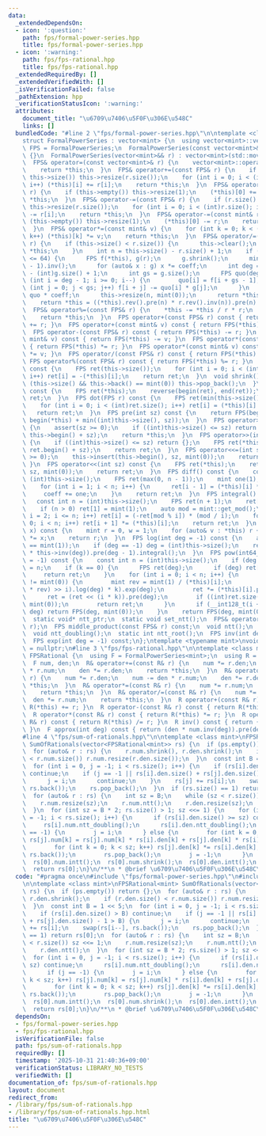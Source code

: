 ```yaml
---
data:
  _extendedDependsOn:
  - icon: ':question:'
    path: fps/formal-power-series.hpp
    title: fps/formal-power-series.hpp
  - icon: ':warning:'
    path: fps/fps-rational.hpp
    title: fps/fps-rational.hpp
  _extendedRequiredBy: []
  _extendedVerifiedWith: []
  _isVerificationFailed: false
  _pathExtension: hpp
  _verificationStatusIcon: ':warning:'
  attributes:
    document_title: "\u6709\u7406\u5F0F\u306E\u548C"
    links: []
  bundledCode: "#line 2 \"fps/formal-power-series.hpp\"\n\ntemplate <class mint>\n\
    struct FormalPowerSeries : vector<mint> {\n  using vector<mint>::vector;\n  using\
    \ FPS = FormalPowerSeries;\n  FormalPowerSeries(const vector<mint>& r) : vector<mint>(r)\
    \ {}\n  FormalPowerSeries(vector<mint>&& r) : vector<mint>(std::move(r)) {}\n\
    \  FPS& operator=(const vector<mint>& r) {\n    vector<mint>::operator=(r);\n\
    \    return *this;\n  }\n  FPS& operator+=(const FPS& r) {\n    if (r.size() >\
    \ this->size()) this->resize(r.size());\n    for (int i = 0; i < (int)r.size();\
    \ i++) (*this)[i] += r[i];\n    return *this;\n  }\n  FPS& operator+=(const mint&\
    \ r) {\n    if (this->empty()) this->resize(1);\n    (*this)[0] += r;\n    return\
    \ *this;\n  }\n  FPS& operator-=(const FPS& r) {\n    if (r.size() > this->size())\
    \ this->resize(r.size());\n    for (int i = 0; i < (int)r.size(); i++) (*this)[i]\
    \ -= r[i];\n    return *this;\n  }\n  FPS& operator-=(const mint& r) {\n    if\
    \ (this->empty()) this->resize(1);\n    (*this)[0] -= r;\n    return *this;\n\
    \  }\n  FPS& operator*=(const mint& v) {\n    for (int k = 0; k < (int)this->size();\
    \ k++) (*this)[k] *= v;\n    return *this;\n  }\n  FPS& operator/=(const FPS&\
    \ r) {\n    if (this->size() < r.size()) {\n      this->clear();\n      return\
    \ *this;\n    }\n    int n = this->size() - r.size() + 1;\n    if ((int)r.size()\
    \ <= 64) {\n      FPS f(*this), g(r);\n      g.shrink();\n      mint coeff = g.at(g.size()\
    \ - 1).inv();\n      for (auto& x : g) x *= coeff;\n      int deg = (int)f.size()\
    \ - (int)g.size() + 1;\n      int gs = g.size();\n      FPS quo(deg);\n      for\
    \ (int i = deg - 1; i >= 0; i--) {\n        quo[i] = f[i + gs - 1];\n        for\
    \ (int j = 0; j < gs; j++) f[i + j] -= quo[i] * g[j];\n      }\n      *this =\
    \ quo * coeff;\n      this->resize(n, mint(0));\n      return *this;\n    }\n\
    \    return *this = ((*this).rev().pre(n) * r.rev().inv(n)).pre(n).rev();\n  }\n\
    \  FPS& operator%=(const FPS& r) {\n    *this -= *this / r * r;\n    shrink();\n\
    \    return *this;\n  }\n  FPS operator+(const FPS& r) const { return FPS(*this)\
    \ += r; }\n  FPS operator+(const mint& v) const { return FPS(*this) += v; }\n\
    \  FPS operator-(const FPS& r) const { return FPS(*this) -= r; }\n  FPS operator-(const\
    \ mint& v) const { return FPS(*this) -= v; }\n  FPS operator*(const FPS& r) const\
    \ { return FPS(*this) *= r; }\n  FPS operator*(const mint& v) const { return FPS(*this)\
    \ *= v; }\n  FPS operator/(const FPS& r) const { return FPS(*this) /= r; }\n \
    \ FPS operator%(const FPS& r) const { return FPS(*this) %= r; }\n  FPS operator-()\
    \ const {\n    FPS ret(this->size());\n    for (int i = 0; i < (int)this->size();\
    \ i++) ret[i] = -(*this)[i];\n    return ret;\n  }\n  void shrink() {\n    while\
    \ (this->size() && this->back() == mint(0)) this->pop_back();\n  }\n  FPS rev()\
    \ const {\n    FPS ret(*this);\n    reverse(begin(ret), end(ret));\n    return\
    \ ret;\n  }\n  FPS dot(FPS r) const {\n    FPS ret(min(this->size(), r.size()));\n\
    \    for (int i = 0; i < (int)ret.size(); i++) ret[i] = (*this)[i] * r[i];\n \
    \   return ret;\n  }\n  FPS pre(int sz) const {\n    return FPS(begin(*this),\
    \ begin(*this) + min((int)this->size(), sz));\n  }\n  FPS operator>>=(int sz)\
    \ {\n    assert(sz >= 0);\n    if ((int)this->size() <= sz) return {};\n    this->erase(this->begin(),\
    \ this->begin() + sz);\n    return *this;\n  }\n  FPS operator>>(int sz) const\
    \ {\n    if ((int)this->size() <= sz) return {};\n    FPS ret(*this);\n    ret.erase(ret.begin(),\
    \ ret.begin() + sz);\n    return ret;\n  }\n  FPS operator<<=(int sz) {\n    assert(sz\
    \ >= 0);\n    this->insert(this->begin(), sz, mint(0));\n    return *this;\n \
    \ }\n  FPS operator<<(int sz) const {\n    FPS ret(*this);\n    ret.insert(ret.begin(),\
    \ sz, mint(0));\n    return ret;\n  }\n  FPS diff() const {\n    const int n =\
    \ (int)this->size();\n    FPS ret(max(0, n - 1));\n    mint one(1), coeff(1);\n\
    \    for (int i = 1; i < n; i++) {\n      ret[i - 1] = (*this)[i] * coeff;\n \
    \     coeff += one;\n    }\n    return ret;\n  }\n  FPS integral() const {\n \
    \   const int n = (int)this->size();\n    FPS ret(n + 1);\n    ret[0] = mint(0);\n\
    \    if (n > 0) ret[1] = mint(1);\n    auto mod = mint::get_mod();\n    for (int\
    \ i = 2; i <= n; i++) ret[i] = (-ret[mod % i]) * (mod / i);\n    for (int i =\
    \ 0; i < n; i++) ret[i + 1] *= (*this)[i];\n    return ret;\n  }\n  mint eval(mint\
    \ x) const {\n    mint r = 0, w = 1;\n    for (auto& v : *this) r += w * v, w\
    \ *= x;\n    return r;\n  }\n  FPS log(int deg = -1) const {\n    assert((*this)[0]\
    \ == mint(1));\n    if (deg == -1) deg = (int)this->size();\n    return (this->diff()\
    \ * this->inv(deg)).pre(deg - 1).integral();\n  }\n  FPS pow(int64_t k, int deg\
    \ = -1) const {\n    const int n = (int)this->size();\n    if (deg == -1) deg\
    \ = n;\n    if (k == 0) {\n      FPS ret(deg);\n      if (deg) ret[0] = 1;\n \
    \     return ret;\n    }\n    for (int i = 0; i < n; i++) {\n      if ((*this)[i]\
    \ != mint(0)) {\n        mint rev = mint(1) / (*this)[i];\n        FPS ret = (((*this\
    \ * rev) >> i).log(deg) * k).exp(deg);\n        ret *= (*this)[i].pow(k);\n  \
    \      ret = (ret << (i * k)).pre(deg);\n        if ((int)ret.size() < deg) ret.resize(deg,\
    \ mint(0));\n        return ret;\n      }\n      if (__int128_t(i + 1) * k >=\
    \ deg) return FPS(deg, mint(0));\n    }\n    return FPS(deg, mint(0));\n  }\n\n\
    \  static void* ntt_ptr;\n  static void set_ntt();\n  FPS& operator*=(const FPS&\
    \ r);\n  FPS middle_product(const FPS& r) const;\n  void ntt();\n  void intt();\n\
    \  void ntt_doubling();\n  static int ntt_root();\n  FPS inv(int deg = -1) const;\n\
    \  FPS exp(int deg = -1) const;\n};\ntemplate <typename mint>\nvoid* FormalPowerSeries<mint>::ntt_ptr\
    \ = nullptr;\n#line 3 \"fps/fps-rational.hpp\"\n\ntemplate <class mint>\nstruct\
    \ FPSRational {\n  using F = FormalPowerSeries<mint>;\n  using R = FPSRational;\n\
    \  F num, den;\n  R& operator+=(const R& r) {\n    num *= r.den;\n    num += den\
    \ * r.num;\n    den *= r.den;\n    return *this;\n  }\n  R& operator-=(const R&\
    \ r) {\n    num *= r.den;\n    num -= den * r.num;\n    den *= r.den;\n    return\
    \ *this;\n  }\n  R& operator*=(const R& r) {\n    num *= r.num;\n    den *= r.den;\n\
    \    return *this;\n  }\n  R& operator/=(const R& r) {\n    num *= r.den;\n  \
    \  den *= r.num;\n    return *this;\n  }\n  R operator+(const R& r) const { return\
    \ R(*this) += r; }\n  R operator-(const R& r) const { return R(*this) -= r; }\n\
    \  R operator*(const R& r) const { return R(*this) *= r; }\n  R operator/(const\
    \ R& r) const { return R(*this) /= r; }\n  R inv() const { return {den, num};\
    \ }\n  F approx(int deg) const { return (den * num.inv(deg)).pre(deg); }\n};\n\
    #line 4 \"fps/sum-of-rationals.hpp\"\n\ntemplate <class mint>\nFPSRational<mint>\
    \ SumOfRationals(vector<FPSRational<mint>> rs) {\n  if (ps.empty()) return {};\n\
    \  for (auto& r : rs) {\n    r.num.shrink(), r.den.shrink();\n    if (r.den.size()\
    \ < r.num.size()) r.num.resize(r.den.size());\n  }\n  const int B = 1 << 5;\n\
    \  for (int i = 0, j = -1; i < rs.size(); i++) {\n    if (rs[i].den.size() > B)\
    \ continue;\n    if (j == -1 || rs[i].den.size() + rs[j].den.size() - 1 > B) {\n\
    \      j = i;\n      continue;\n    }\n    rs[j] += rs[i];\n    swap(rs[i--],\
    \ rs.back());\n    rs.pop_back();\n  }\n  if (rs.size() == 1) return rs[0];\n\
    \  for (auto& r : rs) {\n    int sz = B;\n    while (sz < r.size()) sz <<= 1;\n\
    \    r.num.resize(sz);\n    r.num.ntt();\n    r.den.resize(sz);\n    r.den.ntt();\n\
    \  }\n  for (int sz = B * 2; rs.size() > 1; sz <<= 1) {\n    for (int i = 0, j\
    \ = -1; i < rs.size(); i++) {\n      if (rs[i].den.size() >= sz) continue;\n \
    \     rs[i].num.ntt_doubling();\n      rs[i].den.ntt_doubling();\n      if (j\
    \ == -1) {\n        j = i;\n      } else {\n        for (int k = 0; k < sz; k++)\
    \ rs[j].num[k] = rs[j].num[k] * rs[i].den[k] + rs[j].den[k] * rs[i].num[k];\n\
    \        for (int k = 0; k < sz; k++) rs[j].den[k] *= rs[i].den[k];\n        swap(rs[i--],\
    \ rs.back());\n        rs.pop_back();\n        j = -1;\n      }\n    }\n  }\n\
    \  rs[0].num.intt();\n  rs[0].num.shrink();\n  rs[0].den.intt();\n  rs[0].den.shrink();\n\
    \  return rs[0];\n}\n/**\n * @brief \u6709\u7406\u5F0F\u306E\u548C\n */\n"
  code: "#pragma once\n#include \"fps/formal-power-series.hpp\"\n#include \"fps/fps-rational.hpp\"\
    \n\ntemplate <class mint>\nFPSRational<mint> SumOfRationals(vector<FPSRational<mint>>\
    \ rs) {\n  if (ps.empty()) return {};\n  for (auto& r : rs) {\n    r.num.shrink(),\
    \ r.den.shrink();\n    if (r.den.size() < r.num.size()) r.num.resize(r.den.size());\n\
    \  }\n  const int B = 1 << 5;\n  for (int i = 0, j = -1; i < rs.size(); i++) {\n\
    \    if (rs[i].den.size() > B) continue;\n    if (j == -1 || rs[i].den.size()\
    \ + rs[j].den.size() - 1 > B) {\n      j = i;\n      continue;\n    }\n    rs[j]\
    \ += rs[i];\n    swap(rs[i--], rs.back());\n    rs.pop_back();\n  }\n  if (rs.size()\
    \ == 1) return rs[0];\n  for (auto& r : rs) {\n    int sz = B;\n    while (sz\
    \ < r.size()) sz <<= 1;\n    r.num.resize(sz);\n    r.num.ntt();\n    r.den.resize(sz);\n\
    \    r.den.ntt();\n  }\n  for (int sz = B * 2; rs.size() > 1; sz <<= 1) {\n  \
    \  for (int i = 0, j = -1; i < rs.size(); i++) {\n      if (rs[i].den.size() >=\
    \ sz) continue;\n      rs[i].num.ntt_doubling();\n      rs[i].den.ntt_doubling();\n\
    \      if (j == -1) {\n        j = i;\n      } else {\n        for (int k = 0;\
    \ k < sz; k++) rs[j].num[k] = rs[j].num[k] * rs[i].den[k] + rs[j].den[k] * rs[i].num[k];\n\
    \        for (int k = 0; k < sz; k++) rs[j].den[k] *= rs[i].den[k];\n        swap(rs[i--],\
    \ rs.back());\n        rs.pop_back();\n        j = -1;\n      }\n    }\n  }\n\
    \  rs[0].num.intt();\n  rs[0].num.shrink();\n  rs[0].den.intt();\n  rs[0].den.shrink();\n\
    \  return rs[0];\n}\n/**\n * @brief \u6709\u7406\u5F0F\u306E\u548C\n */"
  dependsOn:
  - fps/formal-power-series.hpp
  - fps/fps-rational.hpp
  isVerificationFile: false
  path: fps/sum-of-rationals.hpp
  requiredBy: []
  timestamp: '2025-10-31 21:40:36+09:00'
  verificationStatus: LIBRARY_NO_TESTS
  verifiedWith: []
documentation_of: fps/sum-of-rationals.hpp
layout: document
redirect_from:
- /library/fps/sum-of-rationals.hpp
- /library/fps/sum-of-rationals.hpp.html
title: "\u6709\u7406\u5F0F\u306E\u548C"
---
```

